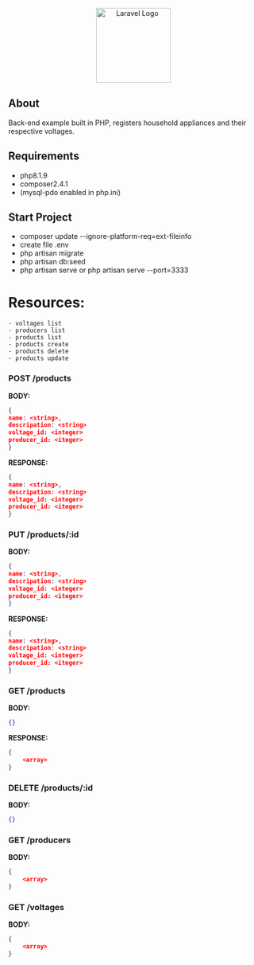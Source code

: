 <p align="center"><a href="https://laravel.com" target="_blank"><img src="https://raw.githubusercontent.com/laravel/art/master/logo-lockup/5%20SVG/2%20CMYK/1%20Full%20Color/laravel-logolockup-cmyk-red.svg" width="150" alt="Laravel Logo"></a></p>

## About
Back-end example built in PHP, registers household appliances and their respective voltages.

## Requirements 
* php8.1.9
* composer2.4.1 
* (mysql-pdo enabled in php.ini)

## Start Project
* composer update --ignore-platform-req=ext-fileinfo
* create file .env
* php artisan migrate
* php artisan db:seed
* php artisan serve or php artisan serve --port=3333

# Resources:
```
- voltages list
- producers list
- products list
- products create
- products delete
- products update
```

### **POST /products**

**BODY:**

```json
{
name: <string>,
descripation: <string>
voltage_id: <integer>
producer_id: <iteger>
}
```
**RESPONSE:**

```json
{
name: <string>,
descripation: <string>
voltage_id: <integer>
producer_id: <iteger>
}
```

### **PUT /products/:id**

**BODY:**

```json
{
name: <string>,
descripation: <string>
voltage_id: <integer>
producer_id: <iteger>
}
```
**RESPONSE:**

```json
{
name: <string>,
descripation: <string>
voltage_id: <integer>
producer_id: <iteger>
}
```

### **GET /products**

**BODY:**

```json
{}
```

**RESPONSE:**

```json
{
	<array>
}
```
### **DELETE /products/:id**

**BODY:**

```json
{}
```
### **GET /producers**

**BODY:**

```json
{
    <array>
}
```
### **GET /voltages**

**BODY:**

```json
{
    <array>
}
```
